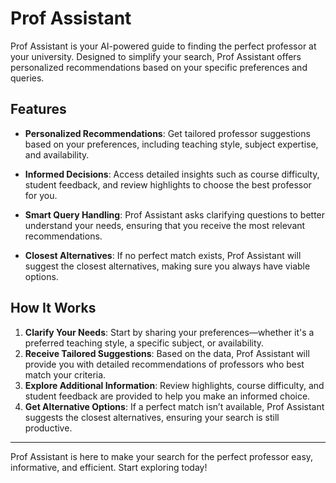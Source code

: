 # Prof Assistant

Prof Assistant is your AI-powered guide to finding the perfect professor at your university. Designed to simplify your search, Prof Assistant offers personalized recommendations based on your specific preferences and queries.

## Features

- **Personalized Recommendations**: Get tailored professor suggestions based on your preferences, including teaching style, subject expertise, and availability.
  
- **Informed Decisions**: Access detailed insights such as course difficulty, student feedback, and review highlights to choose the best professor for you.
  
- **Smart Query Handling**: Prof Assistant asks clarifying questions to better understand your needs, ensuring that you receive the most relevant recommendations.
  
- **Closest Alternatives**: If no perfect match exists, Prof Assistant will suggest the closest alternatives, making sure you always have viable options.

## How It Works

1. **Clarify Your Needs**: Start by sharing your preferences—whether it's a preferred teaching style, a specific subject, or availability.
2. **Receive Tailored Suggestions**: Based on the data, Prof Assistant will provide you with detailed recommendations of professors who best match your criteria.
3. **Explore Additional Information**: Review highlights, course difficulty, and student feedback are provided to help you make an informed choice.
4. **Get Alternative Options**: If a perfect match isn’t available, Prof Assistant suggests the closest alternatives, ensuring your search is still productive.

---

Prof Assistant is here to make your search for the perfect professor easy, informative, and efficient. Start exploring today!
